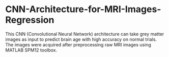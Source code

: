 # CNN-Architecture-for-MRI-Images-Regression
This CNN (Convolutional Neural Network) architecture can take grey matter images as input to predict brain age with high accuracy on normal trials. 
The images were acquired after preprocessing raw MRI images using MATLAB SPM12 toolbox. 

